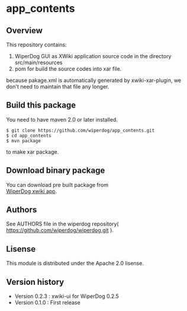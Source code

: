 app_contents
=========================
Overview
--------------------------------------------------
This repository contains: 

1.  WiperDog GUI as XWiki application source code  in the directory   
src/main/resources  
2.  pom for build the source codes into xar file.  

because pakage.xml is automatically generated by xwiki-xar-plugin, we don't need to maintain that file any longer.

Build this package 
---------------------------------------------------
You need to have maven 2.0 or later installed.  

    $ git clone https://github.com/wiperdog/app_contents.git
    $ cd app_contents
    $ mvn package  

to make xar package.  

Download binary package
---------------------------------------------------
You can download pre built package from  
[WiperDog xwiki app](http://demo.wiperdog.org/jenkins/job/wiperdog-ui-v0.2.3/lastSuccessfulBuild/artifact/target/wiperdog-ui.xar).

Authors
--------------------------------------------------

See AUTHORS file in the wiperdog repository( https://github.com/wiperdog/wiperdog.git ).

Lisense
--------------------------------------------------
This module is distributed under the Apache 2.0 lisense.

Version history
--------------------------------------------------
* Version 0.2.3 : xwiki-ui for WiperDog 0.2.5  
* Version 0.1.0 : First release
